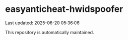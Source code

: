 # easyanticheat-hwidspoofer

Last updated: 2025-06-20 05:36:06

This repository is automatically maintained.
